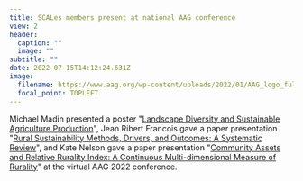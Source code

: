 ```yaml
---
title: SCALes members present at national AAG conference
view: 2
header:
  caption: ""
  image: ""
subtitle: ""
date: 2022-07-15T14:12:24.631Z
image:
  filename: https://www.aag.org/wp-content/uploads/2022/01/AAG_logo_full_White_2022.svg
  focal_point: TOPLEFT
---
```

Michael Madin presented a poster "[Landscape Diversity and Sustainable Agriculture Production](https://aag-annualmeeting.secure-platform.com/a/solicitations/19/sessiongallery/3264/application/13627)", Jean Ribert Francois gave a paper presentation "[Rural Sustainability Methods, Drivers, and Outcomes: A Systematic Review](https://aag-annualmeeting.secure-platform.com/a/solicitations/19/sessiongallery/4865)", and Kate Nelson gave a paper presentation "[Community Assets and Relative Rurality Index: A Continuous Multi-dimensional Measure of Rurality](https://aag-annualmeeting.secure-platform.com/a/solicitations/19/sessiongallery/4831)" at the virtual AAG 2022 conference.